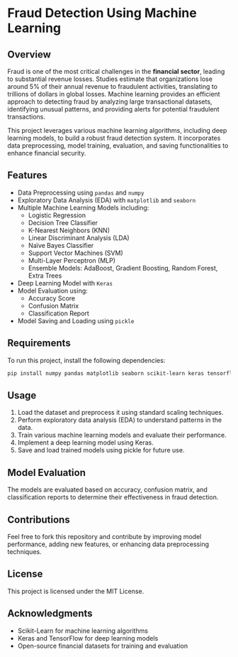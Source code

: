 # Fraud Detection Using Machine Learning

## Overview
Fraud is one of the most critical challenges in the **financial sector**, leading to substantial revenue losses. Studies estimate that organizations lose around 5% of their annual revenue to fraudulent activities, translating to trillions of dollars in global losses. Machine learning provides an efficient approach to detecting fraud by analyzing large transactional datasets, identifying unusual patterns, and providing alerts for potential fraudulent transactions. 

This project leverages various machine learning algorithms, including deep learning models, to build a robust fraud detection system. It incorporates data preprocessing, model training, evaluation, and saving functionalities to enhance financial security.

## Features
- Data Preprocessing using `pandas` and `numpy`
- Exploratory Data Analysis (EDA) with `matplotlib` and `seaborn`
- Multiple Machine Learning Models including:
  - Logistic Regression
  - Decision Tree Classifier
  - K-Nearest Neighbors (KNN)
  - Linear Discriminant Analysis (LDA)
  - Naïve Bayes Classifier
  - Support Vector Machines (SVM)
  - Multi-Layer Perceptron (MLP)
  - Ensemble Models: AdaBoost, Gradient Boosting, Random Forest, Extra Trees
- Deep Learning Model with `Keras`
- Model Evaluation using:
  - Accuracy Score
  - Confusion Matrix
  - Classification Report
- Model Saving and Loading using `pickle`

## Requirements
To run this project, install the following dependencies:
```bash
pip install numpy pandas matplotlib seaborn scikit-learn keras tensorflow
```

## Usage
1. Load the dataset and preprocess it using standard scaling techniques.
2. Perform exploratory data analysis (EDA) to understand patterns in the data.
3. Train various machine learning models and evaluate their performance.
4. Implement a deep learning model using Keras.
5. Save and load trained models using pickle for future use.


## Model Evaluation
The models are evaluated based on accuracy, confusion matrix, and classification reports to determine their effectiveness in fraud detection.

## Contributions
Feel free to fork this repository and contribute by improving model performance, adding new features, or enhancing data preprocessing techniques.

## License
This project is licensed under the MIT License.

## Acknowledgments
- Scikit-Learn for machine learning algorithms
- Keras and TensorFlow for deep learning models
- Open-source financial datasets for training and evaluation
